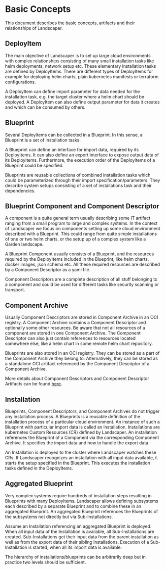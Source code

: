 # Basic Concepts

This document describes the basic concepts, artifacts and their relationships of Landscaper. 

## DeployItem

The main objective of Landscaper is to set up large cloud environments with complex relationships consisting of many
small installation tasks like helm deployments, network setup etc. These elementary installation tasks are defined by 
DeployItems. There are different types of DeployItems for example for deploying helm charts, plain kubernetes manifests 
or terraform configurations.

A DeployItem can define import parameter for data needed for the installation task, e.g. the target cluster where 
a helm chart should be deployed. A DeployItem can also define output parameter for data it creates and which can be 
consumed by others.

## Blueprint

Several DeployItems can be collected in a Blueprint. In this sense, a Blueprint is a set of installation tasks. 

A Blueprint can define an interface for import data, required by its DeployItems. It can also define an export 
interface to expose output data of its DeployItems. Furthermore, the execution order of the DeployItems of a Blueprint 
could be specified. 

Blueprints are reusable collections of combined installation tasks which could be parameterized through their import 
specification/parameters. They describe system setups consisting of a set of installations task and their dependencies. 

## Blueprint Component and Component Descriptor

A component is a quite general term usually describing some IT artifact ranging from a small program to large
and complex systems. In the context of Landscaper we focus on components setting up some cloud environment 
described with a Blueprint. This could range from quite simple installations of one or two helm charts, or the
setup up of a complex system like a Garden landscape.

A Blueprint Component usually consists of a Blueprint, and the resources required by the DeployItems included in the 
Blueprint, like helm charts, docker images, json schema etc. All these required resources are described by a Component 
Descriptor as a yaml file. 

Component Descriptors are a complete description of all stuff belonging to a component and could be used for
different tasks like security scanning or transport.

## Component Archive

Usually Component Descriptors are stored in Component Archive in an OCI registry. A Component Archive 
contains a Component Descriptor and optionally some other resources. Be aware that not all resources
of a component are stored in one Component Archive. The Component Descriptor can also just contain
references to resources located somewhere else, like a helm chart in some remote helm chart repository.

Blueprints are also stored in an OCI registry. They can be stored as a part of the Component Archive 
they belong to. Alternatively, they can be stored as a standalone OCI artifact referenced by the Component Descriptor of
a Component Archive.

More details about Component Descriptors and Component Descriptor Artifacts can be found 
[here](https://github.com/gardener/component-spec).

## Installation

Blueprints, Component Descriptors, and Component Archives do not trigger any installation process. A Blueprints is a reusable 
definition of the installation process of a particular cloud environment. An instance of such a Blueprint with particular
import data is called an Installation. Installations are kubernetes Custom Resources (CR) defined by Landscaper.
An installation references the Blueprint of a Component via the corresponding Component Archive.
It specifies the import data and how to handle the export data. 

An Installation is deployed to the cluster where Landscaper watches these CRs. If Landscaper recognizes an installation
with all input data available, it starts the setup specified in the Blueprint. This executes the installation tasks 
defined in the DeployItems.

## Aggregated Blueprint

Very complex systems require hundreds of installation steps resulting in Blueprints with many DeployItems. 
Landscaper allows defining subsystems each described by a separate Blueprint and to combine these in an aggregated 
Blueprint. An aggregated Blueprint references the Blueprints of the subsystems not directly but via Sub-Installations. 

Assume an Installation referencing an aggregated Blueprint is deployed. When all input data of the Installation is 
available, all Sub-Installations are created. Sub-Installations get their input data from the parent installation as well
as from the export data of their sibling Installations. Execution of a Sub-Installation is started, when all its import
data is available. 

The hierarchy of installations/blueprints can be arbitrarily deep but in practice two levels should be sufficient.
